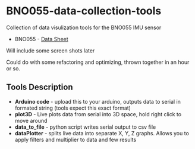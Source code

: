 # BNO055-data-collection-tools
Collection of data visulization tools for the BNO055 IMU sensor
* BNO055 - [Data Sheet](https://cdn-shop.adafruit.com/datasheets/BST_BNO055_DS000_12.pdf)

Will include some screen shots later

Could do with some refactoring and optimizing, thrown together in an hour or so.

## Tools Description
* **Arduino code** - upload this to your arduino, outputs data to serial in formated string (tools expect this exact format)
* **plot3D** - Live plots data from serial into 3D space, hold right click to move around
* **data_to_file** - python script writes serial output to csv file
* **dataPlotter** - splits live data into separate X, Y, Z graphs. Allows you to apply filters and multiplier to data and few results
